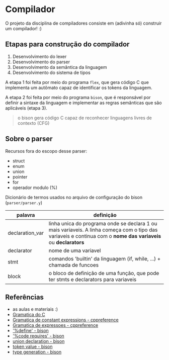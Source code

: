 # Compilador
O projeto da disciplina de compiladores consiste em (adivinha só) construir um compilador! :)


## Etapas para construção do compilador
1. Desenvolvimento do lexer
2. Desenvolvimento do parser
3. Desenvolvimento da semântica da linguagem
4. Desenvolvimento do sistema de tipos

A etapa 1 foi feita por meio do programa `flex`, que gera código C que
implementa um autômato capaz de identificar os tokens da linguagem.

A etapa 2 foi feita por meio do programa `bison`, que é responsável por
definir a sintaxe da linguagem e implementar as regras semânticas que são
aplicáveis (etapa 3).
> o bison gera código C capaz de reconhecer linguagens livres de contexto (CFG)


## Sobre o parser

Recursos fora do escopo desse parser:
* struct
* enum
* union
* pointer
* for
* operador modulo (%)


Dicionário de termos usados no arquivo de configuração do bison (`parser/parser.y`)

| palavra        | definição       |
| -------------- | --------------- |
| declaration_var| linha unica do programa onde se declara 1 ou mais variaveis. A linha começa com o tipo das variaveis e continua com o **nome das variaveis** ou **declarators** |
| declarator     | nome de uma variavel |
| stmt           | comandos 'builtin' da linguagem (if, while, ...) + chamada de funcoes               |
| block          | o bloco de definição de uma função, que pode ter stmts e declarators para variaveis |


## Referências
* as aulas e materiais :)
* [Gramatica do C](https://www.lysator.liu.se/c/ANSI-C-grammar-y.html)
* [Gramatica de constant expressions - cppreference](https://en.cppreference.com/w/c/language/constant_expression)
* [Gramatica de expressoes - cppreference](https://en.cppreference.com/w/c/language/expressions)
* ['%define' - bison](https://www.gnu.org/software/bison/manual/html_node/_0025define-Summary.html)
* ['%code requires' - bison](https://www.gnu.org/software/bison/manual/html_node/Prologue-Alternatives.html)
* [union declaration - bison](https://www.gnu.org/software/bison/manual/html_node/Union-Decl.html)
* [token value - bison](https://www.gnu.org/software/bison/manual/html_node/Token-Values.html)
* [type generation - bison](https://www.gnu.org/software/bison/manual/html_node/Type-Generation.html)
